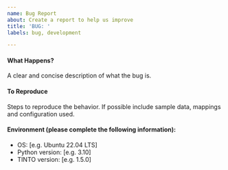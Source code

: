 ```yaml
---
name: Bug Report
about: Create a report to help us improve
title: 'BUG: '
labels: bug, development

---
```


####  What Happens?
A clear and concise description of what the bug is.

#### To Reproduce
Steps to reproduce the behavior. If possible include sample data, mappings and configuration used.

#### Environment (please complete the following information):
 - OS: [e.g. Ubuntu 22.04 LTS]
 - Python version: [e.g. 3.10]
 - TINTO version: [e.g. 1.5.0]